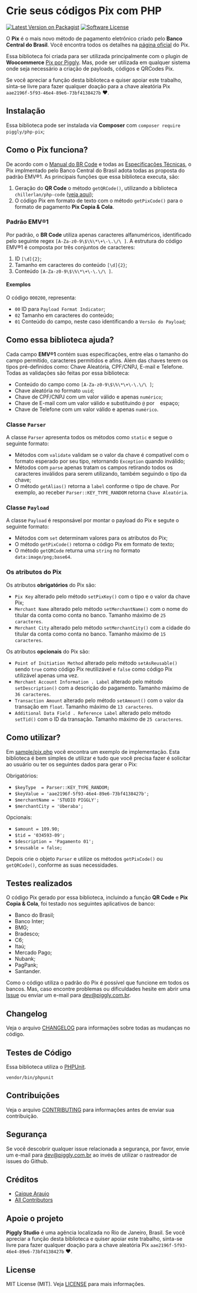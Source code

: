 # Crie seus códigos Pix com PHP

[![Latest Version on Packagist](https://img.shields.io/packagist/v/piggly/url-file-signer.svg?style=flat-square)](https://packagist.org/packages/piggly/php-pix) [![Software License](https://img.shields.io/badge/license-MIT-brightgreen.svg?style=flat-square)](LICENSE) 

O **Pix** é o mais novo método de pagamento eletrônico criado pelo **Banco Central do Brasil**. Você encontra todos os detalhes na [página oficial](https://www.bcb.gov.br/estabilidadefinanceira/pix) do Pix.

Essa biblioteca foi criada para ser utilizada principalmente com o plugin de **Woocommerce** [Pix por Piggly](https://wordpress.org/plugins/pix-por-piggly/). Mas, pode ser utilizada em qualquer sistema onde seja necessário a criação de payloads, códigos e QRCodes Pix.

Se você apreciar a função desta biblioteca e quiser apoiar este trabalho, sinta-se livre para fazer qualquer doação para a chave aleatória Pix `aae2196f-5f93-46e4-89e6-73bf4138427b` ❤.

## Instalação

Essa biblioteca pode ser instalada via **Composer** com `composer require piggly/php-pix`;

## Como o Pix funciona?

De acordo com o [Manual do BR Code](https://www.bcb.gov.br/content/estabilidadefinanceira/SiteAssets/Manual%20do%20BR%20Code.pdf) e todas as [Especificações Técnicas](https://www.bcb.gov.br/content/estabilidadefinanceira/forumpireunioes/Anexo%20I%20-%20QRCodes%20-%20Especifica%C3%A7%C3%A3o%20-%20vers%C3%A3o%201-1.pdf), o Pix implmentado pelo Banco Central do Brasil adota todas as proposta do padrão EMV®1. As principais funções que essa biblioteca executa, são:

1. Geração do **QR Code** o método `getQRCode()`, utilizando a biblioteca `chillerlan/php-code` ([veja aqui](https://github.com/chillerlan/php-qrcode));
2. O código Pix em formato de texto com o método `getPixCode()` para o formato de pagamento **Pix Copia & Cola**.

### Padrão EMV®1

Por padrão, o **BR Code** utiliza apenas caracteres alfanuméricos, identificado pelo seguinte regex `[A-Za-z0-9\$\%\*\+\-\.\/\ ]`. A estrutura do código EMV®1 é composta por três conjuntos de caracteres:

1. ID `[\d]{2}`;
2. Tamanho em caracteres do conteúdo `[\d]{2}`;
3. Conteúdo `[A-Za-z0-9\$\%\*\+\-\.\/\ ]`.

#### Exemplos

O código `000200`, representa:

* `00` ID para `Payload Format Indicator`;
* `02` Tamanho em caracteres do conteúdo;
* `01` Conteúdo do campo, neste caso identificando a `Versão do Payload`;

## Como essa biblioteca ajuda?

Cada campo **EMV®1** contém suas especificações, entre elas o tamanho do campo permitido, caracteres permitidos e afins. Além das chaves terem os tipos pré-definidos como: Chave Aleatória, CPF/CNPJ, E-mail e Telefone. Todas as validações são feitas por essa biblioteca:

* Conteúdo do campo como `[A-Za-z0-9\$\%\*\+\-\.\/\ ]`;
* Chave aleatória no formato `uuid`;
* Chave de CPF/CNPJ com um valor válido e apenas `numérico`;
* Chave de E-mail com um valor válido e substituindo `@` por ` ` espaço;
* Chave de Telefone com um valor válido e apenas `numérico`.

### Classe `Parser`

A classe `Parser` apresenta todos os métodos como `static` e segue o seguinte formato:

* Métodos com `validate` validam se o valor da chave é compatível com o formato esperado por seu tipo, retornando `Exception` quando inválido;
* Métodos com `parse` apenas tratam os campos retirando todos os caracteres inválidos para serem utilizando, também seguindo o tipo da chave;
* O método `getAlias()` retorna a `label` conforme o tipo de chave. Por exemplo, ao receber `Parser::KEY_TYPE_RANDOM` retorna `Chave Aleatória`.

### Classe `Payload`

A classe `Payload` é responsável por montar o payload do Pix e segute o seguinte formato:

* Métodos com `set` determinam valores para os atributos do Pix;
* O método `getPixCode()` retorna o código Pix em formato de texto;
* O método `getQRCode` returna uma `string` no formato `data:image/png;base64`.

### Os atributos do Pix

Os atributos **obrigatórios** do Pix são:

* `Pix Key` alterado pelo método `setPixKey()` com o tipo e o valor da chave Pix;
* `Merchant Name` alterado pelo método `setMerchantName()` com o nome do titular da conta como conta no banco. Tamanho máximo de `25 caracteres`.
* `Merchant City` alterado pelo método `setMerchantCity()` com a cidade do titular da conta como conta no banco. Tamanho máximo de `15 caracteres`.

Os atributos **opcionais** do Pix são:

* `Point of Initiation Method` alterado pelo método `setAsReusable()` sendo `true` como código Pix reutilizável e `false` como código Pix utilizável apenas uma vez.
* `Merchant Account Information . Label` alterado pelo método `setDescription()` com a descrição do pagamento. Tamanho máximo de `36 caracteres`.
* `Transaction Amount` alterado pelo método `setAmount()` com o valor da transação em `float`. Tamanho máximo de `13 caracteres`.
* `Additional Data Field . Reference Label` alterado pelo método `setTid()` com o ID da transação. Tamanho máximo de `25 caracteres`.

## Como utilizar?

Em [sample/pix.php](sample/pix.php) você encontra um exemplo de implementação. Esta biblioteca é bem simples de utilizar e tudo que você precisa fazer é solicitar ao usuário ou ter os seguintes dados para gerar o Pix:

Obrigatórios:

* `$keyType  = Parser::KEY_TYPE_RANDOM;`
* `$keyValue = 'aae2196f-5f93-46e4-89e6-73bf4138427b';`
* `$merchantName = 'STUDIO PIGGLY';`
* `$merchantCity = 'Uberaba';`

Opcionais:

* `$amount = 109.90;`
* `$tid = '034593-09';`
* `$description = 'Pagamento 01';`
* `$reusable = false;`

Depois crie o objeto `Parser` e utilize os métodos `getPixCode()` ou `getQRCode()`, conforme as suas necessidades.

## Testes realizados

O código Pix gerado por essa biblioteca, incluindo a função **QR Code** e **Pix Copia & Cola**, foi testado nos seguintes aplicativos de banco:

* Banco do Brasil;
* Banco Inter;
* BMG;
* Bradesco;
* C6;
* Itaú;
* Mercado Pago;
* Nubank;
* PagPank;
* Santander.

Como o código utiliza o padrão do Pix é possível que funcione em todos os bancos. Mas, caso encontre problemas ou dificuldades hesite em abrir uma [Issue](https://github.com/piggly-dev/php-pix/issues) ou enviar um e-mail para [dev@piggly.com.br](mailto:dev@piggly.com.br).

## Changelog

Veja o arquivo [CHANGELOG](CHANGELOG.md) para informações sobre todas as mudanças no código.

## Testes de Código

Essa biblioteca utiliza o [PHPUnit](https://phpunit.de/).

```
vendor/bin/phpunit
```

## Contribuições

Veja o arquivo [CONTRIBUTING](CONTRIBUTING.md) para informações antes de enviar sua contribuição.

## Segurança

Se você descobrir qualquer issue relacionada a segurança, por favor, envie um e-mail para [dev@piggly.com.br](mailto:dev@piggly.com.br) ao invés de utilizar o rastreador de issues do Github.

## Créditos

- [Caique Araujo](https://github.com/caiquearaujo)
- [All Contributors](../../contributors)

## Apoie o projeto

**Piggly Studio** é uma agência localizada no Rio de Janeiro, Brasil. Se você apreciar a função desta biblioteca e quiser apoiar este trabalho, sinta-se livre para fazer qualquer doação para a chave aleatória Pix `aae2196f-5f93-46e4-89e6-73bf4138427b` ❤.

## License

MIT License (MIT). Veja [LICENSE](LICENSE) para mais informações.